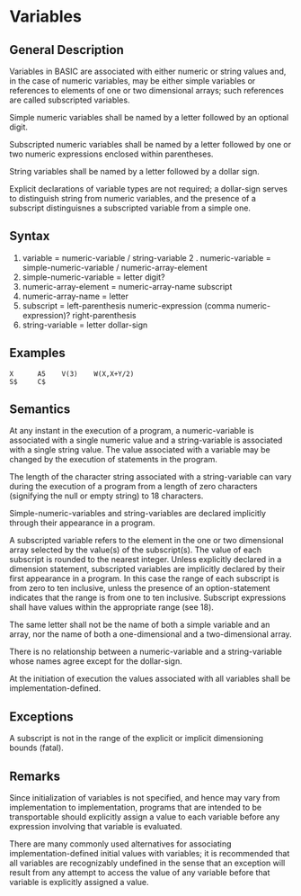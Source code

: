 # Variables
## General Description

Variables in BASIC are associated with either numeric or string values and, in the case of numeric variables, may be either simple variables or references to elements of one or two dimensional arrays; such references are called subscripted variables.

Simple numeric variables shall be named by a letter followed by an optional digit.

Subscripted numeric variables shall be named by a letter followed by one or two numeric expressions enclosed within parentheses. 

String variables shall be named by a letter followed by a dollar sign. 

Explicit declarations of variable types are not required; a dollar-sign serves to distinguish string from numeric variables, and the presence of a subscript distinguisnes a subscripted variable from a simple one.

## Syntax 

  1. variable = numeric-variable / string-variable 
  2 . numeric-variable = simple-numeric-variable / numeric-array-element 
  3. simple-numeric-variable = letter digit? 
  4. numeric-array-element = numeric-array-name subscript
  5. numeric-array-name = letter
  6. subscript = left-parenthesis numeric-expression (comma numeric-expression)? right-parenthesis 
  7. string-variable = letter dollar-sign 

## Examples

    X      A5    V(3)    W(X,X+Y/2)
    S$     C$ 

## Semantics

At any instant in the execution of a program, a numeric-variable is associated with a single numeric value and a string-variable is associated with a single string value. The value associated with a variable may be changed by the execution of statements in the program. 

The length of the character string associated with a string-variable can vary during the execution of a program from a length of zero characters (signifying the null or empty string) to 18 characters. 

Simple-numeric-variables and string-variables are declared implicitly through their appearance in a program. 

A subscripted variable refers to the element in the one or two dimensional array selected by the value(s) of the subscript(s). The value of each subscript is rounded to the nearest integer. Unless explicitly declared in a dimension statement, subscripted variables are implicitly declared by their first appearance in a program. In this case the range of each subscript is from zero to ten inclusive, unless the presence of an option-statement indicates that the range is from one to ten inclusive. Subscript expressions shall have values within the appropriate range (see 18).

The same letter shall not be the name of both a simple variable and an array, nor the name of both a one-dimensional and a two-dimensional array. 

There is no relationship between a numeric-variable and a string-variable whose names agree except for the dollar-sign. 

At the initiation of execution the values associated with all variables shall be implementation-defined. 

## Exceptions 

A subscript is not in the range of the explicit or implicit dimensioning bounds (fatal). 

## Remarks 

Since initialization of variables is not specified, and hence may vary from implementation to implementation, programs that are intended to be transportable should explicitly assign a value to each variable before any expression involving that variable is evaluated. 

There are many commonly used alternatives for associating implementation-defined initial values with variables; it is recommended that all variables are recognizably undefined in the sense that an exception will result from any attempt to access the value of any variable before that variable is explicitly assigned a value.
